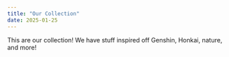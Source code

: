```yaml
---
title: "Our Collection"
date: 2025-01-25
---
```

This are our collection! We have stuff inspired off Genshin, Honkai, nature, and more!
